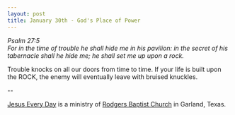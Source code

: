```yaml
---
layout: post
title: January 30th - God's Place of Power
---
```


_Psalm 27:5  
For in the time of trouble he shall hide me in his pavilion: in the
secret of his tabernacle shall he hide me; he shall set me up upon a
rock._

Trouble knocks on all our doors from time to time. If your life is
built upon the ROCK, the enemy will eventually leave with bruised
knuckles.

 --

<a href=http://jesuseveryday.net>Jesus Every Day</a> is a ministry of <a href=http://rodgersbaptist.net>Rodgers Baptist Church</a> in Garland, Texas.
